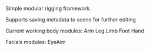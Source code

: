 Simple modular rigging framework.

Supports saving metadata to scene for further editing

Current working body modules:
  Arm
  Leg
  Limb
  Foot
  Hand

Facials modules:
  EyeAim
